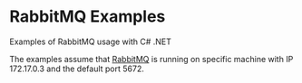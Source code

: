 # RabbitMQ Examples
Examples of RabbitMQ usage with C# .NET

The examples assume that [RabbitMQ](http://www.rabbitmq.com) is running on specific machine with IP 172.17.0.3 and the default port 5672.